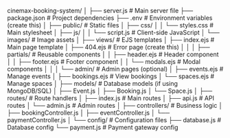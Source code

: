 cinemax-booking-system/
│
├── server.js                 # Main server file
├── package.json              # Project dependencies
├── .env                      # Environment variables (create this)
│
├── public/                   # Static files
│   ├── css/
│   │   └── styles.css       # Main stylesheet
│   ├── js/
│   │   └── script.js        # Client-side JavaScript
│   └── images/              # Image assets
│
├── views/                    # EJS templates
│   ├── index.ejs            # Main page template
│   ├── 404.ejs              # Error page (create this)
│   │
│   ├── partials/            # Reusable components
│   │   ├── header.ejs       # Header component
│   │   ├── footer.ejs       # Footer component
│   │   └── modals.ejs       # Modal components
│   │
│   └── admin/               # Admin pages (optional)
│       ├── events.ejs       # Manage events
│       ├── bookings.ejs     # View bookings
│       └── spaces.ejs       # Manage spaces
│
├── models/                   # Database models (if using MongoDB/SQL)
│   ├── Event.js
│   ├── Booking.js
│   └── Space.js
│
├── routes/                   # Route handlers
│   ├── index.js             # Main routes
│   ├── api.js               # API routes
│   └── admin.js             # Admin routes
│
├── controllers/              # Business logic
│   ├── bookingController.js
│   ├── eventController.js
│   └── paymentController.js
│
└── config/                   # Configuration files
    ├── database.js          # Database config
    └── payment.js           # Payment gateway config